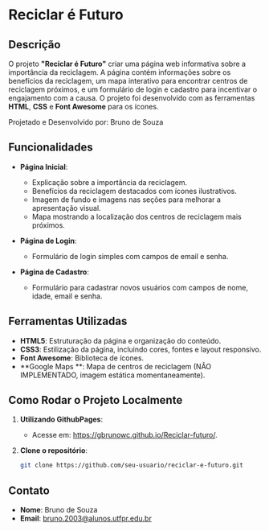 # Reciclar é Futuro

## Descrição
O projeto **"Reciclar é Futuro"** criar uma página web informativa sobre a importância da reciclagem. A página contém informações sobre os benefícios da reciclagem, um mapa interativo para encontrar centros de reciclagem próximos, e um formulário de login e cadastro para incentivar o engajamento com a causa. O projeto foi desenvolvido com as ferramentas **HTML**, **CSS** e **Font Awesome** para os ícones.

Projetado e Desenvolvido por:    Bruno de Souza



## Funcionalidades

- **Página Inicial**:
  - Explicação sobre a importância da reciclagem.
  - Benefícios da reciclagem destacados com ícones ilustrativos.
  - Imagem de fundo e imagens nas seções para melhorar a apresentação visual.
  - Mapa mostrando a localização dos centros de reciclagem mais próximos.

- **Página de Login**:
  - Formulário de login simples com campos de email e senha.

- **Página de Cadastro**:
  - Formulário para cadastrar novos usuários com campos de nome, idade, email e senha.


## Ferramentas Utilizadas

- **HTML5**: Estruturação da página e organização do conteúdo.
- **CSS3**: Estilização da página, incluindo cores, fontes e layout responsivo.
- **Font Awesome**: Biblioteca de ícones.
- **Google Maps **: Mapa de centros de reciclagem (NÂO IMPLEMENTADO, imagem estática momentaneamente).

## Como Rodar o Projeto Localmente

1. **Utilizando GithubPages**:
    - Acesse em: https://gbrunowc.github.io/Reciclar-futuro/.

2. **Clone o repositório**:
    ```bash
    git clone https://github.com/seu-usuario/reciclar-e-futuro.git
    ```

## Contato

- **Nome**: Bruno de Souza
- **Email**: [bruno.2003@alunos.utfpr.edu.br](mailto:bruno.2003@alunos.utfpr.edu.br)





